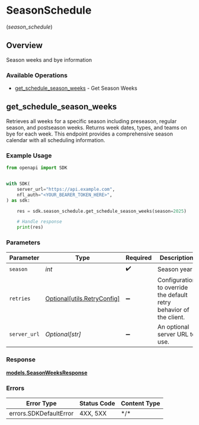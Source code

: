 # SeasonSchedule
(*season_schedule*)

## Overview

Season weeks and bye information

### Available Operations

* [get_schedule_season_weeks](#get_schedule_season_weeks) - Get Season Weeks

## get_schedule_season_weeks

Retrieves all weeks for a specific season including preseason, regular season, and postseason weeks. Returns week dates, types, and teams on bye for each week. This endpoint provides a comprehensive season calendar with all scheduling information.

### Example Usage

<!-- UsageSnippet language="python" operationID="getScheduleSeasonWeeks" method="get" path="/api/schedules/weeks" -->
```python
from openapi import SDK


with SDK(
    server_url="https://api.example.com",
    nfl_auth="<YOUR_BEARER_TOKEN_HERE>",
) as sdk:

    res = sdk.season_schedule.get_schedule_season_weeks(season=2025)

    # Handle response
    print(res)

```

### Parameters

| Parameter                                                           | Type                                                                | Required                                                            | Description                                                         | Example                                                             |
| ------------------------------------------------------------------- | ------------------------------------------------------------------- | ------------------------------------------------------------------- | ------------------------------------------------------------------- | ------------------------------------------------------------------- |
| `season`                                                            | *int*                                                               | :heavy_check_mark:                                                  | Season year                                                         | 2025                                                                |
| `retries`                                                           | [Optional[utils.RetryConfig]](../../models/utils/retryconfig.md)    | :heavy_minus_sign:                                                  | Configuration to override the default retry behavior of the client. |                                                                     |
| `server_url`                                                        | *Optional[str]*                                                     | :heavy_minus_sign:                                                  | An optional server URL to use.                                      | http://localhost:8080                                               |

### Response

**[models.SeasonWeeksResponse](../../models/seasonweeksresponse.md)**

### Errors

| Error Type             | Status Code            | Content Type           |
| ---------------------- | ---------------------- | ---------------------- |
| errors.SDKDefaultError | 4XX, 5XX               | \*/\*                  |